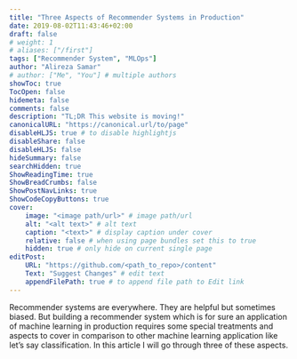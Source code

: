 ```yaml
---
title: "Three Aspects of Recommender Systems in Production"
date: 2019-08-02T11:43:46+02:00
draft: false
# weight: 1
# aliases: ["/first"]
tags: ["Recommender System", "MLOps"]
author: "Alireza Samar"
# author: ["Me", "You"] # multiple authors
showToc: true
TocOpen: false
hidemeta: false
comments: false
description: "TL;DR This website is moving!"
canonicalURL: "https://canonical.url/to/page"
disableHLJS: true # to disable highlightjs
disableShare: false
disableHLJS: false
hideSummary: false
searchHidden: true
ShowReadingTime: true
ShowBreadCrumbs: false
ShowPostNavLinks: true
ShowCodeCopyButtons: true
cover:
    image: "<image path/url>" # image path/url
    alt: "<alt text>" # alt text
    caption: "<text>" # display caption under cover
    relative: false # when using page bundles set this to true
    hidden: true # only hide on current single page
editPost:
    URL: "https://github.com/<path_to_repo>/content"
    Text: "Suggest Changes" # edit text
    appendFilePath: true # to append file path to Edit link
---
```


Recommender systems are everywhere. They are helpful but sometimes biased. But building a recommender system which is for sure an application of machine learning in production requires some special treatments and aspects to cover in comparison to other machine learning application like let’s say classification.
In this article I will go through three of these aspects.
